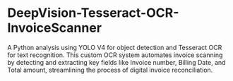 # DeepVision-Tesseract-OCR-InvoiceScanner
A Python analysis using YOLO V4 for object detection and Tesseract OCR for text recognition. This custom OCR system automates invoice scanning by detecting and extracting key fields like Invoice number, Billing Date, and Total amount, streamlining the process of digital invoice reconciliation.
